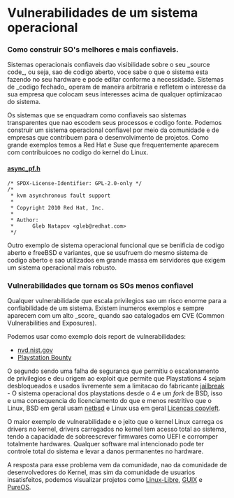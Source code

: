# Vulnerabilidades de um sistema operacional

### Como construir SO's melhores e mais confiaveis.

<p>Sistemas operacionais confiaveis dao visibilidade sobre o seu _source code_, ou seja, sao de codigo aberto, voce sabe o que o sistema esta fazendo no seu hardware e pode editar conforme a necessidade.
Sistemas de _codigo fechado_ operam de maneira arbitraria e refletem o interesse da sua empresa que colocam seus interesses acima de qualquer optimizacao do sistema. </p>

<p>Os sistemas que se enquadram como confiaveis sao sistemas transparentes que nao escodem seus processos e codigo fonte. Podemos construir um sistema operacional confiavel por meio da comunidade e de empresas que contribuem para o desenvolvimento de projetos. Como grande exemplos temos a Red Hat e Suse que frequentemente aparecem com contribuicoes no codigo do kernel do Linux.</p>

#### [async_pf.h](https://github.com/torvalds/linux/blob/master/virt/kvm/async_pf.h)

````
/* SPDX-License-Identifier: GPL-2.0-only */
/*
 * kvm asynchronous fault support
 *
 * Copyright 2010 Red Hat, Inc.
 *
 * Author:
 *      Gleb Natapov <gleb@redhat.com>
 */
````
<p>Outro exemplo de sistema operacional funcional que se benificia de codigo aberto e freeBSD e variantes, que se usufruem do mesmo sistema de codigo aberto e sao utilizados em grande massa em servidores que exigem um sistema operacional mais robusto.</p>

### Vulnerabilidades que tornam os SOs menos confiavel

<p>Qualquer vulnerabilidade que escala privilegios sao um risco enorme para a confiabilidade de um sistema. Existem inumeros exemplos e sempre aparecem com um alto _score_ quando sao catalogados em CVE (Common Vulnerabilities and Exposures). </p>

Podemos usar como exemplo dois report de vulnerabilidades: <br>
- [nvd.nist.gov](https://nvd.nist.gov/vuln/detail/CVE-2024-6510)
- [Playstation Bounty](https://hackerone.com/reports/2177925)

O segundo sendo uma falha de seguranca que permitiu o escalonamento de privilegios e deu origem ao exploit que permite que Playstations 4 sejam desbloqueados e usados livremente sem a limitacao do fabricante [jailbreak](https://gamesource.pk/jailbreak-ps4-ps5-xbox-nintendo-playstation-gaming-console/) - O sistema operacional dos playstations desde o 4 e um _fork_ de BSD, isso e uma consequencia do licenciamento do que e menos restritivo que o Linux, BSD em geral usam [netbsd](https://www.openbsd.org/policy.html) e Linux usa em geral [Licencas copyleft](https://www.kernel.org/doc/html/next/process/license-rules.html).

<p>O maior exemplo de vulnerabilidade e o jeito que o kernel Linux carrega os drivers no kernel, drivers carregados no kernel tem acesso total ao sistema, tendo a capacidade de sobreescrever firmwares como UEFI e corromper totalmente hardwares. Qualquer software mal intencionado pode ter controle total do sistema e levar a danos permanentes no hardware.<p>

A resposta para esse problema vem da comunidade, nao da comunidade de desenvolvedores do Kernel, mas sim da comunidade de usuarios insatisfeitos, podemos visualizar projetos como [Linux-Libre](https://en.m.wikipedia.org/wiki/Linux-libre), [GUIX](https://guix.gnu.org/pt-BR/) e [PureOS](https://www.pureos.net/).
